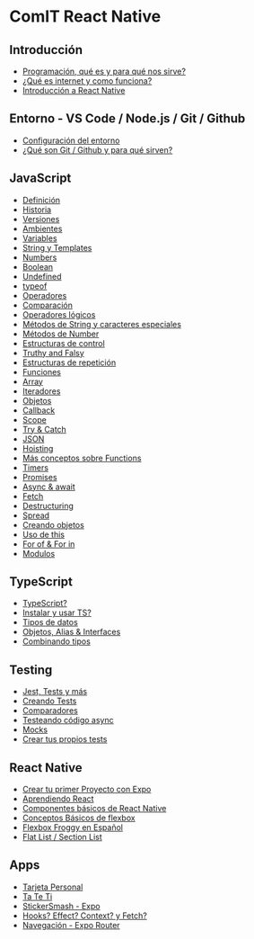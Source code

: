 # ComIT React Native

## Introducción

- [Programación, qué es y para qué nos sirve?](programacion.md)
- [¿Qué es internet y como funciona?](internet.md#qué-es)
- [Introducción a React Native](reactnative.md)

## Entorno - VS Code / Node.js / Git / Github

- [Configuración del entorno](setupjs.md)
- [¿Qué son Git / Github y para qué sirven?](git.md)

## JavaScript

- [Definición](javascript/definicion.md)
- [Historia](javascript/historia.md)
- [Versiones](javascript/versiones.md)
- [Ambientes](javascript/ambientes.md)
- [Variables](javascript/variables.md)
- [String y Templates](javascript/string.md)
- [Numbers](javascript/numbers.md)
- [Boolean](javascript/boolean.md)
- [Undefined](javascript/undefined.md)
- [typeof](javascript/typeof.md)
- [Operadores](javascript/operadores.md)
- [Comparación](javascript/comparacion.md)
- [Operadores lógicos](javascript/operadoreslogicos.md)
- [Métodos de String y caracteres especiales](javascript/metodosdestring.md)
- [Métodos de Number](javascript/numbersmetodos.md)
- [Estructuras de control](javascript/estructurasdecontrol.md)
- [Truthy and Falsy](javascript/truthyandfalsy.md)
- [Estructuras de repetición](javascript/estructurasderepeticion.md)
- [Funciones](javascript/funciones.md)
- [Array](javascript/array.md)
- [Iteradores](javascript/iteradores.md)
- [Objetos](javascript/objetos.md)
- [Callback](javascript/callback.md)
- [Scope](javascript/scope.md)
- [Try & Catch](javascript/tryandcatch.md)
- [JSON](javascript/json.md)
- [Hoisting](javascript/hoisting.md)
- [Más conceptos sobre Functions](javascript/advanceFunctions.md)
- [Timers](javascript/timers.md)
- [Promises](javascript/promises.md)
- [Async & await](javascript/asyncandawait.md)
- [Fetch](javascript/fetch.md)
- [Destructuring](javascript/destructuring.md)
- [Spread](javascript/spread.md)
- [Creando objetos](javascript/creandoobjetos.md)
- [Uso de this](javascript/this.md)
- [For of & For in](javascript/forinforof.md)
- [Modulos](javascript/modulos.md)

## TypeScript

- [TypeScript?](typescript/intro.md)
- [Instalar y usar TS?](typescript/installing.md)
- [Tipos de datos](typescript/tipos_mas_comunes.md)
- [Objetos, Alias & Interfaces](typescript/objetos_tipos_e_interfaces.md)
- [Combinando tipos](typescript/combinando_tipos.md)

## Testing

- [Jest, Tests y más](jest/jest_tests_y_mas.md)
- [Creando Tests](jest/creando_tests.md)
- [Comparadores](jest/comparadores.md)
- [Testeando código async](jest/async.md)
- [Mocks](jest/mocks.md)
- [Crear tus propios tests](jest/creartests.md)

## React Native

- [Crear tu primer Proyecto con Expo](reactnative/primerproyecto.md)
- [Aprendiendo React](reactnative/aprendiendoreact.md)
- [Componentes básicos de React Native](reactnative/componentesbasicosrn.md)
- [Conceptos Básicos de flexbox](https://developer.mozilla.org/es/docs/Web/CSS/CSS_flexible_box_layout/Basic_concepts_of_flexbox)
- [Flexbox Froggy en Español](https://flexboxfroggy.com/#es)
- [Flat List / Section List](reactnative/listas.md)

## Apps

- [Tarjeta Personal](reactnative/tarjetapersonal.md)
- [Ta Te Ti](reactnative/tictactoe.md)
- [StickerSmash - Expo](reactnative/stickersmash.md)
- [Hooks? Effect? Context? y Fetch?](reactnative/hookseffectcontextfetch.md)
- [Navegación - Expo Router](reactnative/navegacion.md)

<!-- - [Ahora a distribuir y publicar nuestra App](reactnative/eastutorial.md) -->

<!--
Tutoriales de Expo
- Redux / Manejo de estado
- Firebase Login
- Usar la cámara
- Splash Screen & Icon

- Notificaciones
- Modulo Nativo


## Componentes Básicos:

## Gestión de estado:

- [Gestión de estado](statemanagement.md)
- [Estado en componentes de clase (Class)](stateclass.md)
- [Uso de hooks para estado en componentes funcionales](hookfunc.md)

## Integración con Firebase y desarrollo de aplicaciones

- [ntroducción a Firebase y configuración de un proyecto Firebase](introfirebasesetup.md)
- [Autenticación Firebase](firebaseauthen.md)

## Integración con Firebase y Desarrollo de Apps

- [Firebase Firestore](crudfirestore.md)
- [Características avanzadas de React Native](advancedreactnative.md)
  -->
